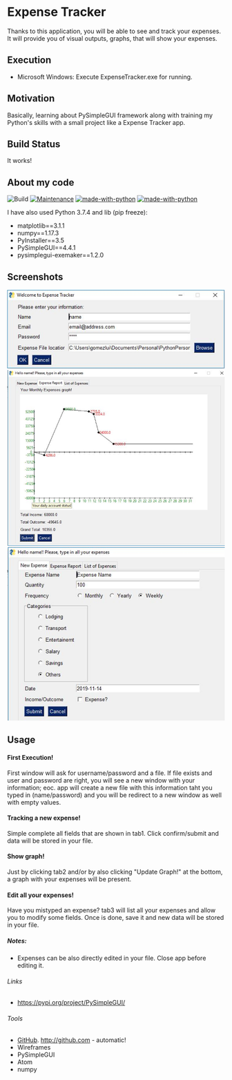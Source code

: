 # Expense Tracker

Thanks to this application, you will be able to see and track your expenses. It will provide you of visual outputs, graphs, that will show your expenses.

## Execution
  - Microsoft Windows: Execute ExpenseTracker.exe for running.

## Motivation
Basically, learning about PySimpleGUI framework along with training my Python's skills with a small project like a Expense Tracker app.

## Build Status
It works!

## About my code
![Build](https://img.shields.io/badge/build-passing-green)
[![Maintenance](https://img.shields.io/badge/Maintained%3F-no-red.svg)](https://bitbucket.org/lbesson/ansi-colors)
[![made-with-python](https://img.shields.io/badge/Made%20with-Python-1f425f.svg)](https://www.python.org/)
[![made-with-python](https://img.shields.io/badge/Made%20with-Python-1f425f.svg)](https://www.python.org/)

I have also used Python 3.7.4 and lib (pip freeze):
  - matplotlib==3.1.1
  - numpy==1.17.3
  - PyInstaller==3.5
  - PySimpleGUI==4.4.1
  - pysimplegui-exemaker==1.2.0


## Screenshots
![main](./screenshots/main.JPG)
![graph](./screenshots/ExampleGraph.JPG)
![expenseCreation](./screenshots/ExpenseCreation.JPG)


## Usage

#### First Execution!
First window will ask for username/password and a file. If file exists and user and password are right, you will see a new window with your information;
eoc. app will create a new file with this information taht you typed in (name/password) and you will be redirect to a new window as well with empty values.

#### Tracking a new expense!
Simple complete all fields that are shown in tab1. Click confirm/submit and data will be stored in your file.

#### Show graph!
Just by clicking tab2 and/or by also clicking "Update Graph!" at the bottom, a graph with your expenses will be present.

#### Edit all your expenses!
Have you mistyped an expense? tab3 will list all your expenses and allow you to modify some fields.
Once is done, save it and new data will be stored in your file.

##### Notes:
- Expenses can be also directly edited in your file. Close app before editing it.

###### Links
- https://pypi.org/project/PySimpleGUI/

###### Tools
  - [GitHub](http://github.com). http://github.com - automatic!
  - Wireframes
  - PySimpleGUI
  - Atom
  - numpy
